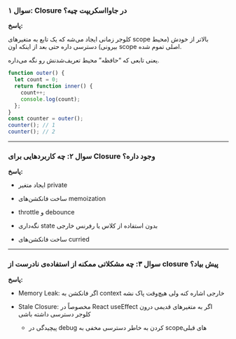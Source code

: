 ### **سوال ۱: Closure در جاوااسکریپت چیه؟**

  

**پاسخ:**

کلوجر زمانی ایجاد می‌شه که یک تابع به متغیرهای scope بالاتر از خودش (محیط بیرونی) دسترسی داره حتی بعد از اینکه اون scope اصلی تموم شده.

یعنی تابعی که “حافظه” محیط تعریف‌شدنش رو نگه می‌داره.

``` js
function outer() {
  let count = 0;
  return function inner() {
    count++;
    console.log(count);
  };
}
const counter = outer();
counter(); // 1
counter(); // 2
```

  

---

### **سوال ۲: چه کاربردهایی برای Closure وجود داره؟**

  

**پاسخ:**

- ایجاد متغیر private
    
- ساخت فانکشن‌های memoization
    
- throttle و debounce
    
- نگه‌داری state بدون استفاده از کلاس یا رفرنس خارجی
    
- ساخت فانکشن‌های curried
    

---

### **سوال ۳: چه مشکلاتی ممکنه از استفاده‌ی نادرست از closure پیش بیاد؟**

  

**پاسخ:**

- Memory Leak: اگر فانکشن به context خارجی اشاره کنه ولی هیچ‌وقت پاک نشه
    
- Stale Closure: مخصوصاً در React useEffect اگر به متغیرهای قدیمی درون کلوجر دسترسی داشته باشی
    
	- پیچیدگی در debug کردن به خاطر دسترسی مخفی به scopeهای قبلی